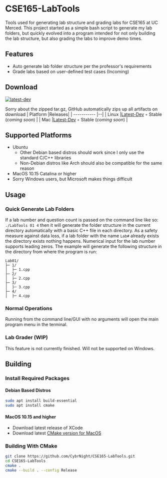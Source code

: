 





# CSE165-LabTools

Tools used for generating lab structure and grading labs for CSE165 at UC Merced. This project started as a simple bash script to generate my lab folders, but quickly evolved into a program intended for not only building the lab structure, but also grading the labs to improve demo times. 

## Features
 - Auto generate lab folder structure per the professor's requirements
 - Grade labs based on user-defined test cases (Incoming)

## Download
[![latest-dev](https://github.com/CybrNight/CSE165-LabTools/actions/workflows/latest_dev.yml/badge.svg)](https://github.com/CybrNight/CSE165-LabTools/actions/workflows/latest.yml)

Sorry about the zipped tar.gz, GitHub automatically zips up all artifacts on download
| Platform      |Releases|
| ----------- |--|
| Linux      |[Latest-Dev](https://nightly.link/CybrNight/CSE165-LabTools/workflows/bleeding_edge/master/LabTools-Ubuntu.zip) ◦ Stable (*coming soon*) |
| Mac         |[Latest-Dev](https://nightly.link/CybrNight/CSE165-LabTools/workflows/bleeding_edge/master/LabTools-Mac.zip) ◦ Stable (*coming soon*) |

## Supported Platforms
- Ubuntu
	- Other Debian based distros should work since I only use the standard C/C++ libraries
	- Non-Debian distros like Arch should also be compatible for the same reason
- MacOS 10.15 Catalina or higher
- Sorry Windows users, but Microsoft makes things difficult

## Usage

### Quick Generate Lab Folders
If a lab number and question count is passed on the command line like so: `./LabTools 01 4` then it will generate the folder structure in the current directory automatically with a basic C++ file in each directory. As a safety measure against data loss, if a lab folder with the name `Lab#` already exists the directory exists nothing happens. Numerical input for the lab number supports leading zeros.
The example will generate the following structure in the directory from where the program is run:
```
Lab01/
├─ 1/
│  ├─ 1.cpp
├─ 2/
│  ├─ 2.cpp
├─ 3/
│  ├─ 3.cpp
├─ 4/
│  ├─ 4.cpp

```

### Normal Operations
Running from the command line/GUI with no arguments will open the main program menu in the terminal.

### Lab Grader (WIP)
This feature is not currently finished. Will not be supported on Windows. 

## Building

### Install Required Packages
#### Debian Based Distros
```bash
sudo apt install build-essential
sudo apt install cmake
```
#### MacOS 10.15 and higher

 - Download latest release of XCode
 - Download latest [CMake version for MacOS](https://cmake.org/install/)

### Building With CMake
```bash
git clone https://github.com/CybrNight/CSE165-LabTools.git
cd CSE165-LabTools
cmake .
cmake --build . --config Release
```
